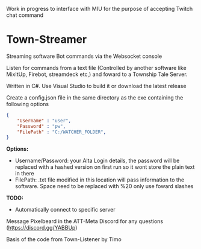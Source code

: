 Work in progress to interface with MIU for the purpose of accepting Twitch chat command

# Town-Streamer
Streaming software Bot commands via the Websocket console

Listen for commands from a text file (Controlled by another software like MixItUp, Firebot, streamdeck etc,) and foward to a Township Tale Server.

Written in C#. Use Visual Studio to build it or download the latest release

Create a config.json file in the same directory as the exe containing the following options
```json
{
	"Username" : "user",
	"Password" : "pw",
	"FilePath" : "C:/WATCHER_FOLDER",
}
```

**Options:**
- Username/Password: your Alta Login details, the password will be replaced with a hashed version on first run so it wont store the plain text in there
- FilePath: .txt file modified in this location will pass information to the software. Space need to be replaced with %20 only use foward slashes


**TODO:**
- Automatically connect to specific server


Message Pixelbeard in the ATT-Meta Discord for any questions (https://discord.gg/YABBUp)

Basis of the code from Town-Listener by Timo
